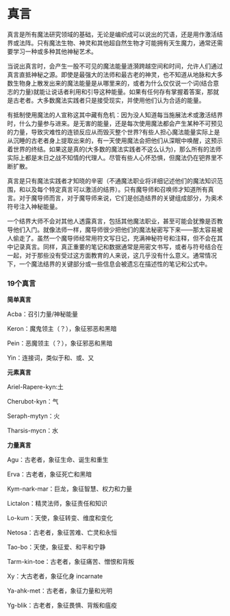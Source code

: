 # 真言

真言是所有魔法研究领域的基础，无论是编织成可以说出的咒语，还是用作激活结界或法阵。只有魔法生物、神灵和其他超自然生物才可能拥有天生魔力，通常还需要学习一种或多种其他神秘艺术。

当说出真言时，会产生一股不可见的魔法能量涟漪跨越空间和时间，允许人们通过真言直抵神秘之源。即使是最强大的法师和最古老的神灵，也不知道从地脉和大多数生物身上散发出来的魔法能量是从哪里来的，或者为什么仅仅说一个词(结合意志的力量)就能让说话者利用和引导这种能量。如果有任何存有掌握着答案，那就是古老者。大多数魔法实践者只是接受现实，并使用他们认为合适的能量。

有抵制使用魔法的人宣称这其中藏有危机：因为没人知道每当施展法术或激活结界时，什么力量参与进来。是无害的能量，还是每次使用魔法都会产生某种不可预见的力量，导致灾难性的连锁反应从而毁灭整个世界?有些人担心魔法能量实际上是从沉睡的古老者身上提取出来的，有一天使用魔法会把他们从深眠中唤醒，这预示着世界的终结。如果这是真的(大多数的魔法实践者不这么认为)，那么所有的法师实际上都是末日之战不知情的代理人。尽管有些人心怀恐惧，但魔法仍在钯界里不断扩散。

真言是只有魔法实践者才知晓的辛密（不通魔法职业将详细记述他们的魔法知识范围，和以及每个特定真言可以激活的结界）。只有魔导师和召唤师才知道所有真言。对于魔导师而言，对于魔导师来说，它们是创造结界的关键组成部分，为奥术符号注入神秘能量。

一个结界大师不会对其他人透露真言，包括其他魔法职业，甚至可能会犹豫是否教导他们入门。就像法师一样，魔导师很少把他们的魔法秘密写下来——那太容易被人偷走了。虽然一个魔导师经常用符文写日记，充满神秘符号和注释，但不会在其中记录真言。同样，真正重要的笔记和数据通常是用密文书写，或者与符号结合在一起，对于那些没有受过这方面教育的人来说，这几乎没有什么意义。通常情况下，一个魔法结界的关键部分或一些信息会被遗忘在描述性的笔记和公式中。

### 19个真言

**简单真言**

Acba：召引力量/神秘能量

Keron：魔鬼领主（？），象征邪恶和黑暗

Pein：恶魔领主（？），象征邪恶和黑暗

Yin：连接词，类似于和、或、又

**元素真言**

Ariel-Rapere-kyn:土

Cherubot-kyn：气

Seraph-mytyn：火

Tharsis-mycn：水

**力量真言**

Agu：古老者，象征生命、诞生和重生

Erva：古老者，象征死亡和黑暗

Kym-nark-mar：巨龙，象征智慧、权力和力量

Lictalon：精灵法师，象征责任和知识

Lo-kum：天使，象征转变、维度和变化

Netosa：古老者，象征苦难、亡灵和永恒

Tao-bo：天使，象征爱、和平和宁静

Tarm-kin-toe：古老者，象征痛苦、憎恨和背叛

Xy：大古老者，象征化身 incarnate

Ya-ahk-met：古老者，象征力量和光明

Yg-blik：古老者，象征畏惧、背叛和瘟疫
